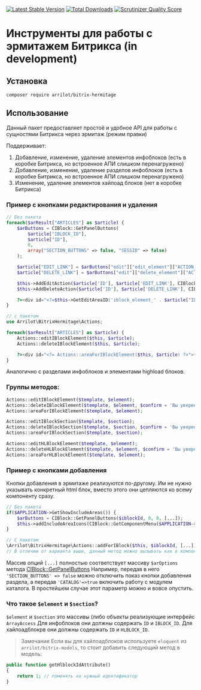 [![Latest Stable Version](https://poser.pugx.org/arrilot/bitrix-hermitage/v/stable.svg)](https://packagist.org/packages/arrilot/bitrix-hermitage/)
[![Total Downloads](https://img.shields.io/packagist/dt/arrilot/bitrix-hermitage.svg?style=flat)](https://packagist.org/packages/Arrilot/bitrix-hermitage)
[![Scrutinizer Quality Score](https://scrutinizer-ci.com/g/arrilot/bitrix-hermitage/badges/quality-score.png?b=master)](https://scrutinizer-ci.com/g/arrilot/bitrix-hermitage/)

# Инструменты для работы с эрмитажем Битрикса (in development)

## Установка

```composer require arrilot/bitrix-hermitage```

## Использование

Данный пакет предоставляет простоё и удобное API для работы с сущностями Битрикса через эрмитаж (режим правки)

Поддерживает:
1. Добавление, изменение, удаление элементов инфоблоков (есть в коробке Битрикса, но встроенное АПИ слишком перенагружено)
2. Добавление, изменение, удаление разделов инфоблоков (есть в коробке Битрикса, но встроенное АПИ слишком перенагружено)
3. Изменение, удаление элементов хайлоад блоков (нет в коробке Битрикса)

### Пример с кнопками редактирования и удаления

```php
// Без пакета
foreach($arResult["ARTICLES"] as $article) {
    $arButtons = CIBlock::GetPanelButtons(
        $article["IBLOCK_ID"],
        $article["ID"],
        0,
        array("SECTION_BUTTONS" => false, "SESSID" => false)
    );

    $article["EDIT_LINK"] = $arButtons["edit"]["edit_element"]["ACTION_URL"];
    $article["DELETE_LINK"] = $arButtons["edit"]["delete_element"]["ACTION_URL"];

    $this->AddEditAction($article['ID'], $article['EDIT_LINK'], CIBlock::GetArrayByID($element["IBLOCK_ID"], "ELEMENT_EDIT"));
    $this->AddDeleteAction($article['ID'], $article['DELETE_LINK'], CIBlock::GetArrayByID($element["IBLOCK_ID"], "ELEMENT_DELETE"), array("CONFIRM" => 'Вы уверены, что хотите удалить элемент?'));

    ?><div id="<?=$this->GetEditAreaID('iblock_element_' . $article['ID'])?>">{{ $article['NAME'] }}</div><?
}

// с пакетом
use Arrilot\BitrixHermitage\Actions;

foreach($arResult["ARTICLES"] as $article) {
    Actions::editIBlockElement($this, $article);
    Actions::deleteIBlockElement($this, $article);

    ?><div id="<?= Actions::areaForIBlockElement($this, $article) ?>">{{ $article['NAME'] }}</div><?
}
```

Аналогично с разделами инфоблоков и элементами highload блоков.

### Группы методов:

```php
Actions::editIBlockElement($template, $element);
Actions::deleteIBlockElement($template, $element, $confirm = 'Вы уверены, что хотите удалить элемент?');
Actions::areaForIBlockElement($template, $element);

Actions::editIBlockSection($template, $section);
Actions::deleteIBlockSection($template, $section, $confirm = 'Вы уверены, что хотите удалить раздел?');
Actions::areaForIBlockSection($template, $section);

Actions::editHLBlockElement($template, $element);
Actions::deleteHLBlockElement($template, $element, $confirm = 'Вы уверены, что хотите удалить элемент?');
Actions::areaForHLBlockElement($template, $element);
```

### Пример с кнопками добавления

Кнопки добавления в эрмитаже реализуются по-другому.
Им не нужно указывать конкретный html блок, вместо этого они цепляются ко всему компоненту сразу.

```php
// Без пакета
if($APPLICATION->GetShowIncludeAreas()) {
    $arButtons = CIBlock::GetPanelButtons($iblockId, 0, 0, [...]);
    $this->addIncludeAreaIcons(CIBlock::GetComponentMenu($APPLICATION->GetPublicShowMode(), $arButtons));
}

// С пакетом
\Arrilot\BitrixHermitage\Actions::addForIBlock($this, $iblockId, [...]);
// В отличии от варианта выше, данный метод можно вызывать как в компоненте, так и в шаблоне. Он понимает и то, и другое в качестве первого параметра.
```

Массив опций `[...]` полностью соответствует массиву `$arOptions` метода [CIBlock::GetPanelButtons](https://dev.1c-bitrix.ru/api_help/iblock/classes/ciblock/getpanelbuttons.php)
Например, передав в него `'SECTION_BUTTONS' => false` можно отключить показ кнопки добавления раздела, а передав `'CATALOG'=>true` включить работу с модулем каталога.
В простейшем случае этот параметр можно и вовсе опустить.

### Что такое `$element` и `$section`?
`$element` и `$section` это массивы (либо объекты реализующие интерфейс `ArrayAccess`
Для инфоблоков они должны содержать `ID` и `IBLOCK_ID`.
Для хайлоадблокрв они должны содержать `ID` и `HLBLOCK_ID`.

> Замечание
Если вы для хайлоадблоков используете `eloquent` из `arrilot/bitrix-models`, то стоит добавить следующий метод в модель:

```php
public function getHlblockIdAttribute()
{
    return 1; // поменять на нужный идентификатор
}
```
